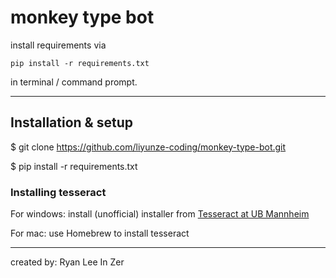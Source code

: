 # monkey type bot

install requirements via 

`pip install -r requirements.txt` 

in terminal / command prompt.

---
## Installation & setup

$ git clone https://github.com/liyunze-coding/monkey-type-bot.git

$ pip install -r requirements.txt

### Installing tesseract

For windows: install (unofficial) installer from <a href='https://github.com/UB-Mannheim/tesseract/wiki'>Tesseract at UB Mannheim</a>

For mac: use Homebrew to install tesseract

---
created by: Ryan Lee In Zer
